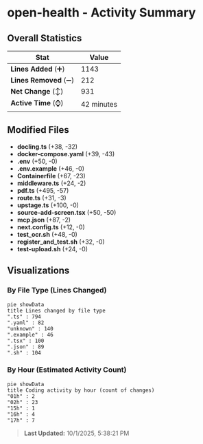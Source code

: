 # open-health - Activity Summary 

## Overall Statistics

| Stat                   | Value                                                             |
| ---------------------- | ----------------------------------------------------------------- |
| **Lines Added** (➕)   | 1143                                          |
| **Lines Removed** (➖) | 212                                        |
| **Net Change** (↕)    | 931                |
| **Active Time** (⌚)   | 42 minutes |


## Modified Files
- **docling.ts** (+38, -32)
- **docker-compose.yaml** (+39, -43)
- **.env** (+50, -0)
- **.env.example** (+46, -0)
- **Containerfile** (+67, -23)
- **middleware.ts** (+24, -2)
- **pdf.ts** (+495, -57)
- **route.ts** (+31, -3)
- **upstage.ts** (+100, -0)
- **source-add-screen.tsx** (+50, -50)
- **mcp.json** (+87, -2)
- **next.config.ts** (+12, -0)
- **test_ocr.sh** (+48, -0)
- **register_and_test.sh** (+32, -0)
- **test-upload.sh** (+24, -0)

## Visualizations

### By File Type (Lines Changed)

```mermaid
pie showData
title Lines changed by file type
".ts" : 794
".yaml" : 82
"unknown" : 140
".example" : 46
".tsx" : 100
".json" : 89
".sh" : 104
```

### By Hour (Estimated Activity Count)

```mermaid
pie showData
title Coding activity by hour (count of changes)
"01h" : 2
"02h" : 23
"15h" : 1
"16h" : 4
"17h" : 7
```


> **Last Updated:** 10/1/2025, 5:38:21 PM